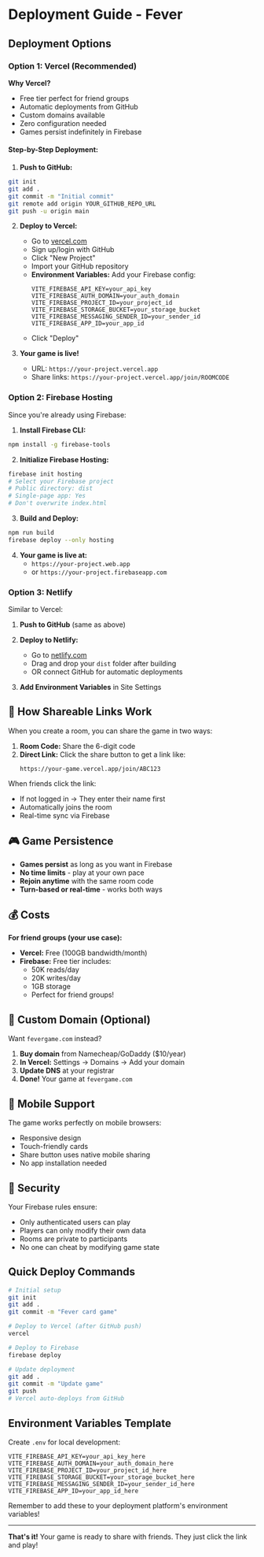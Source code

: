 # Deployment Guide - Fever

## Deployment Options

### Option 1: Vercel (Recommended)

**Why Vercel?**
- Free tier perfect for friend groups
- Automatic deployments from GitHub
- Custom domains available
- Zero configuration needed
- Games persist indefinitely in Firebase

#### Step-by-Step Deployment:

1. **Push to GitHub:**
```bash
git init
git add .
git commit -m "Initial commit"
git remote add origin YOUR_GITHUB_REPO_URL
git push -u origin main
```

2. **Deploy to Vercel:**
   - Go to [vercel.com](https://vercel.com)
   - Sign up/login with GitHub
   - Click "New Project"
   - Import your GitHub repository
   - **Environment Variables:** Add your Firebase config:
     ```
     VITE_FIREBASE_API_KEY=your_api_key
     VITE_FIREBASE_AUTH_DOMAIN=your_auth_domain
     VITE_FIREBASE_PROJECT_ID=your_project_id
     VITE_FIREBASE_STORAGE_BUCKET=your_storage_bucket
     VITE_FIREBASE_MESSAGING_SENDER_ID=your_sender_id
     VITE_FIREBASE_APP_ID=your_app_id
     ```
   - Click "Deploy"

3. **Your game is live!**
   - URL: `https://your-project.vercel.app`
   - Share links: `https://your-project.vercel.app/join/ROOMCODE`

### Option 2: Firebase Hosting

Since you're already using Firebase:

1. **Install Firebase CLI:**
```bash
npm install -g firebase-tools
```

2. **Initialize Firebase Hosting:**
```bash
firebase init hosting
# Select your Firebase project
# Public directory: dist
# Single-page app: Yes
# Don't overwrite index.html
```

3. **Build and Deploy:**
```bash
npm run build
firebase deploy --only hosting
```

4. **Your game is live at:**
   - `https://your-project.web.app`
   - or `https://your-project.firebaseapp.com`

### Option 3: Netlify

Similar to Vercel:

1. **Push to GitHub** (same as above)

2. **Deploy to Netlify:**
   - Go to [netlify.com](https://netlify.com)
   - Drag and drop your `dist` folder after building
   - OR connect GitHub for automatic deployments

3. **Add Environment Variables** in Site Settings

## 🔗 How Shareable Links Work

When you create a room, you can share the game in two ways:

1. **Room Code:** Share the 6-digit code
2. **Direct Link:** Click the share button to get a link like:
   ```
   https://your-game.vercel.app/join/ABC123
   ```

When friends click the link:
- If not logged in → They enter their name first
- Automatically joins the room
- Real-time sync via Firebase

## 🎮 Game Persistence

- **Games persist** as long as you want in Firebase
- **No time limits** - play at your own pace
- **Rejoin anytime** with the same room code
- **Turn-based or real-time** - works both ways

## 💰 Costs

**For friend groups (your use case):**
- **Vercel:** Free (100GB bandwidth/month)
- **Firebase:** Free tier includes:
  - 50K reads/day
  - 20K writes/day
  - 1GB storage
  - Perfect for friend groups!

## 🔧 Custom Domain (Optional)

Want `fevergame.com` instead?

1. **Buy domain** from Namecheap/GoDaddy ($10/year)
2. **In Vercel:** Settings → Domains → Add your domain
3. **Update DNS** at your registrar
4. **Done!** Your game at `fevergame.com`

## 📱 Mobile Support

The game works perfectly on mobile browsers:
- Responsive design
- Touch-friendly cards
- Share button uses native mobile sharing
- No app installation needed

## 🔐 Security

Your Firebase rules ensure:
- Only authenticated users can play
- Players can only modify their own data
- Rooms are private to participants
- No one can cheat by modifying game state

## Quick Deploy Commands

```bash
# Initial setup
git init
git add .
git commit -m "Fever card game"

# Deploy to Vercel (after GitHub push)
vercel

# Deploy to Firebase
firebase deploy

# Update deployment
git add .
git commit -m "Update game"
git push
# Vercel auto-deploys from GitHub
```

## Environment Variables Template

Create `.env` for local development:
```env
VITE_FIREBASE_API_KEY=your_api_key_here
VITE_FIREBASE_AUTH_DOMAIN=your_auth_domain_here
VITE_FIREBASE_PROJECT_ID=your_project_id_here
VITE_FIREBASE_STORAGE_BUCKET=your_storage_bucket_here
VITE_FIREBASE_MESSAGING_SENDER_ID=your_sender_id_here
VITE_FIREBASE_APP_ID=your_app_id_here
```

Remember to add these to your deployment platform's environment variables!

---

**That's it!** Your game is ready to share with friends. They just click the link and play!
